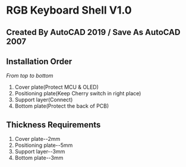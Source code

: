 # RGB Keyboard Shell V1.0

## Created By AutoCAD 2019 / Save As AutoCAD 2007

## Installation Order
*From top to bottom*
1.	Cover plate(Protect MCU & OLED)
2.	Positioning plate(Keep Cherry switch in right place)
3.	Support layer(Connect)
4.	Bottom plate(Protect the back of PCB)

## Thickness Requirements
1.	Cover plate--2mm
2.	Positioning plate--5mm
3.	Support layer--3mm
4.	Bottom plate--3mm